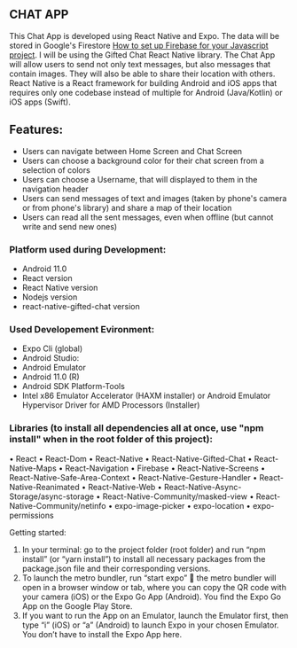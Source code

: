 ## CHAT APP ##

This Chat App is developed using React Native and Expo. The data will be stored in Google's Firestore [How to set up Firebase for your Javascript project](https://firebase.google.com/docs/web/setup).
I will be using the Gifted Chat React Native library. The Chat App will allow users to send not only text messages, but also messages that contain images. They will also be able to share their location with others.
React Native is a React framework for building Android and iOS apps that requires only one codebase instead of multiple for Android (Java/Kotlin) or iOS apps (Swift).

## Features:
- Users can navigate between Home Screen and Chat Screen
- Users can choose a background color for their chat screen from a selection of colors
- Users can choose a Username, that will displayed to them in the navigation header
- Users can send messages of text and images (taken by phone's camera or from phone's library) and share a map of their location 
- Users can read all the sent messages, even when offline (but cannot write and send new ones)

### Platform used during Development: 
- Android 11.0
- React version
- React Native version
- Nodejs version
- react-native-gifted-chat version

### Used Developement Evironment:
- Expo Cli (global)
- Android Studio:
- Android Emulator
- Android 11.0 (R)
- Android SDK Platform-Tools
- Intel x86 Emulator Accelerator (HAXM installer) or Android Emulator Hypervisor Driver for AMD Processors (Installer)

### Libraries (to install all dependencies all at once, use "npm install" when in the root folder of this project):
•	React
•	React-Dom
•	React-Native
•	React-Native-Gifted-Chat
•	React-Native-Maps
•	React-Navigation
•	Firebase
•	React-Native-Screens
•	React-Native-Safe-Area-Context
•	React-Native-Gesture-Handler
•	React-Native-Reanimated
•	React-Native-Web
•	React-Native-Async-Storage/async-storage
•	React-Native-Community/masked-view
•	React-Native-Community/netinfo
•   expo-image-picker
•	expo-location
•	expo-permissions

Getting started:
1.	In your terminal: go to the project folder (root folder) and run “npm install” (or “yarn install”) to install all necessary packages from the package.json file and their corresponding versions.
2.	To launch the metro bundler, run “start expo”  the metro bundler will open in a browser window or tab, where you can copy the QR code with your camera (iOS) or the Expo Go App (Android). You find the Expo Go App on the Google Play Store.
3.	If you want to run the App on an Emulator, launch the Emulator first, then type “i” (iOS) or “a” (Android) to launch Expo in your chosen Emulator. You don’t have to install the Expo App here.






